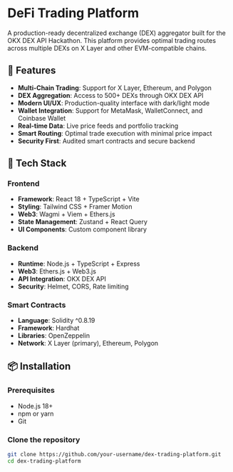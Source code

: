 # DeFi Trading Platform

A production-ready decentralized exchange (DEX) aggregator built for the OKX DEX API Hackathon. This platform provides optimal trading routes across multiple DEXs on X Layer and other EVM-compatible chains.

## 🌟 Features

- **Multi-Chain Trading**: Support for X Layer, Ethereum, and Polygon
- **DEX Aggregation**: Access to 500+ DEXs through OKX DEX API
- **Modern UI/UX**: Production-quality interface with dark/light mode
- **Wallet Integration**: Support for MetaMask, WalletConnect, and Coinbase Wallet
- **Real-time Data**: Live price feeds and portfolio tracking
- **Smart Routing**: Optimal trade execution with minimal price impact
- **Security First**: Audited smart contracts and secure backend

## 🚀 Tech Stack

### Frontend
- **Framework**: React 18 + TypeScript + Vite
- **Styling**: Tailwind CSS + Framer Motion
- **Web3**: Wagmi + Viem + Ethers.js
- **State Management**: Zustand + React Query
- **UI Components**: Custom component library

### Backend
- **Runtime**: Node.js + TypeScript + Express
- **Web3**: Ethers.js + Web3.js
- **API Integration**: OKX DEX API
- **Security**: Helmet, CORS, Rate limiting

### Smart Contracts
- **Language**: Solidity ^0.8.19
- **Framework**: Hardhat
- **Libraries**: OpenZeppelin
- **Network**: X Layer (primary), Ethereum, Polygon

## 📦 Installation

### Prerequisites
- Node.js 18+
- npm or yarn
- Git

### Clone the repository
```bash
git clone https://github.com/your-username/dex-trading-platform.git
cd dex-trading-platform